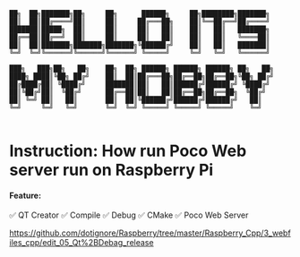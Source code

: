 ﻿```
██╗  ██╗███████╗██╗     ██╗      ██████╗     ██╗████████╗███████╗    
██║  ██║██╔════╝██║     ██║     ██╔═══██╗    ██║╚══██╔══╝██╔════╝    
███████║█████╗  ██║     ██║     ██║   ██║    ██║   ██║   ███████╗    
██╔══██║██╔══╝  ██║     ██║     ██║   ██║    ██║   ██║   ╚════██║    
██║  ██║███████╗███████╗███████╗╚██████╔╝    ██║   ██║   ███████║    
╚═╝  ╚═╝╚══════╝╚══════╝╚══════╝ ╚═════╝     ╚═╝   ╚═╝   ╚══════╝    
                                                                     
███╗   ███╗██╗   ██╗    ██╗  ██╗ ██████╗ ██████╗ ██████╗ ██╗   ██╗   
████╗ ████║╚██╗ ██╔╝    ██║  ██║██╔═══██╗██╔══██╗██╔══██╗╚██╗ ██╔╝   
██╔████╔██║ ╚████╔╝     ███████║██║   ██║██████╔╝██████╔╝ ╚████╔╝    
██║╚██╔╝██║  ╚██╔╝      ██╔══██║██║   ██║██╔══██╗██╔══██╗  ╚██╔╝     
██║ ╚═╝ ██║   ██║       ██║  ██║╚██████╔╝██████╔╝██████╔╝   ██║      
╚═╝     ╚═╝   ╚═╝       ╚═╝  ╚═╝ ╚═════╝ ╚═════╝ ╚═════╝    ╚═╝      
                                                                     
```

# Instruction: How run Poco Web server run on Raspberry Pi

#### Feature:
:white_check_mark:	QT Creator
:white_check_mark:	Compile
:white_check_mark:	Debug
:white_check_mark:	CMake
:white_check_mark:	Poco Web Server

https://github.com/dotignore/Raspberry/tree/master/Raspberry_Cpp/3_webfiles_cpp/edit_05_Qt%2BDebag_release